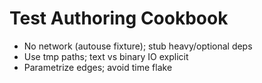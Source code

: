# Test Authoring Cookbook

* No network (autouse fixture); stub heavy/optional deps
* Use tmp paths; text vs binary IO explicit
* Parametrize edges; avoid time flake
